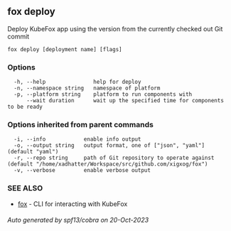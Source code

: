 ## fox deploy

Deploy KubeFox app using the version from the currently checked out Git commit

```
fox deploy [deployment name] [flags]
```

### Options

```
  -h, --help               help for deploy
  -n, --namespace string   namespace of platform
  -p, --platform string    platform to run components with
      --wait duration      wait up the specified time for components to be ready
```

### Options inherited from parent commands

```
  -i, --info            enable info output
  -o, --output string   output format, one of ["json", "yaml"] (default "yaml")
  -r, --repo string     path of Git repository to operate against (default "/home/xadhatter/Workspace/src/github.com/xigxog/fox")
  -v, --verbose         enable verbose output
```

### SEE ALSO

* [fox](fox.md)	 - CLI for interacting with KubeFox

###### Auto generated by spf13/cobra on 20-Oct-2023
